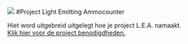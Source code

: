 <img src="http://studenthome.hku.nl/~jesse.vanvliet/Files/IfThisThenThat/Header.png">
#Project Light Emitting Ammocounter

Hiet word uitgebreid uitgelegt hoe je project L.E.A. namaakt.  
[Klik hier voor de project benodigdheden.](Docs/Benodigdheden.md)
